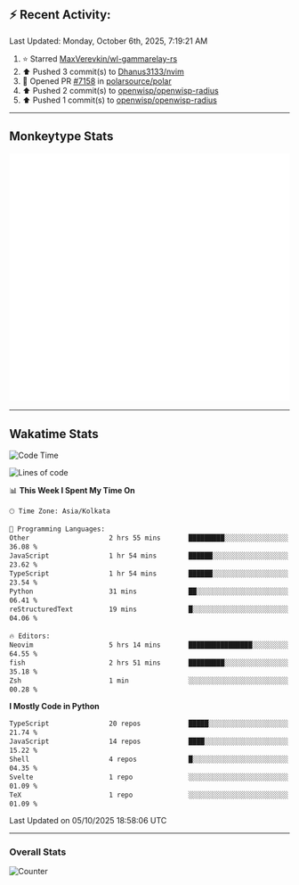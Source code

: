 ## :zap: Recent Activity:
<!--RECENT_ACTIVITY:last_update-->
Last Updated: Monday, October 6th, 2025, 7:19:21 AM
<!--RECENT_ACTIVITY:last_update_end-->
<!--RECENT_ACTIVITY:start-->
1. ⭐ Starred [MaxVerevkin/wl-gammarelay-rs](https://github.com/MaxVerevkin/wl-gammarelay-rs)<br>
2. ⬆️ Pushed 3 commit(s) to [Dhanus3133/nvim](https://github.com/Dhanus3133/nvim)<br>
3. 💪 Opened PR [#7158](https://github.com/polarsource/polar/pull/7158) in [polarsource/polar](https://github.com/polarsource/polar)<br>
4. ⬆️ Pushed 2 commit(s) to [openwisp/openwisp-radius](https://github.com/openwisp/openwisp-radius)<br>
5. ⬆️ Pushed 1 commit(s) to [openwisp/openwisp-radius](https://github.com/openwisp/openwisp-radius)<br>
<!--RECENT_ACTIVITY:end-->

---

## Monkeytype Stats
<a href="https://monkeytype.com/profile/dhanus">
  <img src="https://raw.githubusercontent.com/Dhanus3133/Dhanus3133/monkeytype/monkeytype-lb.svg" alt="Monkeytype Profile" />
</a>

---

## Wakatime Stats
<!--START_SECTION:waka-->
![Code Time](http://img.shields.io/badge/Code%20Time-3%2C115%20hrs%2029%20mins-blue)

![Lines of code](https://img.shields.io/badge/From%20Hello%20World%20I%27ve%20Written-5.0%20million%20lines%20of%20code-blue)

📊 **This Week I Spent My Time On** 

```text
🕑︎ Time Zone: Asia/Kolkata

💬 Programming Languages: 
Other                    2 hrs 55 mins       █████████░░░░░░░░░░░░░░░░   36.08 % 
JavaScript               1 hr 54 mins        ██████░░░░░░░░░░░░░░░░░░░   23.62 % 
TypeScript               1 hr 54 mins        ██████░░░░░░░░░░░░░░░░░░░   23.54 % 
Python                   31 mins             ██░░░░░░░░░░░░░░░░░░░░░░░   06.41 % 
reStructuredText         19 mins             █░░░░░░░░░░░░░░░░░░░░░░░░   04.06 % 

🔥 Editors: 
Neovim                   5 hrs 14 mins       ████████████████░░░░░░░░░   64.55 % 
fish                     2 hrs 51 mins       █████████░░░░░░░░░░░░░░░░   35.18 % 
Zsh                      1 min               ░░░░░░░░░░░░░░░░░░░░░░░░░   00.28 % 
```

**I Mostly Code in Python** 

```text
TypeScript               20 repos            █████░░░░░░░░░░░░░░░░░░░░   21.74 % 
JavaScript               14 repos            ████░░░░░░░░░░░░░░░░░░░░░   15.22 % 
Shell                    4 repos             █░░░░░░░░░░░░░░░░░░░░░░░░   04.35 % 
Svelte                   1 repo              ░░░░░░░░░░░░░░░░░░░░░░░░░   01.09 % 
TeX                      1 repo              ░░░░░░░░░░░░░░░░░░░░░░░░░   01.09 % 
```




 Last Updated on 05/10/2025 18:58:06 UTC
<!--END_SECTION:waka-->
---

### Overall Stats

<img src="https://moe-counter.glitch.me/get/@Dhanus3133?theme=asoul" alt="Counter" />
